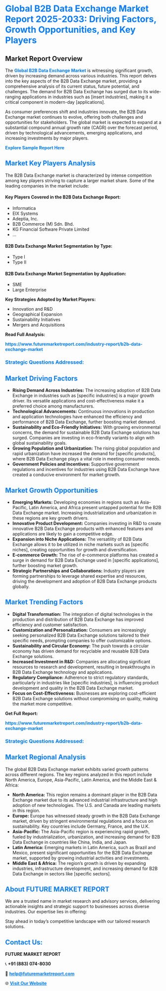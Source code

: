 <h1 style="color: #007BFF;">Global B2B Data Exchange Market Report 2025-2033: Driving Factors, Growth Opportunities, and Key Players</h1>

<section id="overview">
<h2>Market Report Overview</h2>
<p>The <a href="https://www.futuremarketreport.com/industry-report/b2b-data-exchange-market" style="color: #007BFF; text-decoration: none;"><strong>Global B2B Data Exchange Market</strong></a> is witnessing significant growth, driven by increasing demand across various industries. This report delves into the key aspects of the B2B Data Exchange market, providing a comprehensive analysis of its current status, future potential, and challenges. The demand for B2B Data Exchange has surged due to its wide-ranging applications in industries such as [insert industries], making it a critical component in modern-day [applications].</p>
<p>As consumer preferences shift and industries innovate, the B2B Data Exchange market continues to evolve, offering both challenges and opportunities for stakeholders. The global market is expected to expand at a substantial compound annual growth rate (CAGR) over the forecast period, driven by technological advancements, emerging applications, and increasing investments by major players.</p>
</section>

<section id="overview">
<p><a href="https://www.futuremarketreport.com/request-sample/reportId=100517" style="color: #007BFF; text-decoration: none;"><strong>Explore Sample Report Here</strong></a></p>
</section>

<section id="key-players">
<h2 style="color: #007BFF;">Market Key Players Analysis</h2>
<p>The B2B Data Exchange market is characterized by intense competition among key players striving to capture a larger market share. Some of the leading companies in the market include:</p>
<h4>Key Players Covered in the B2B Data Exchange Report:</h4>
<ul><li>Informatica</li><li>EIX Systems</li><li>Adeptia, Inc.</li><li>B2B Commerce (M) Sdn. Bhd.</li><li>KG Financial Software Private Limited</li><li>...</li></ul>
<h4>B2B Data Exchange Market Segmentation by Type:</h4>
<ul><li>Type I</li><li>Type II</li></ul>

<h4>B2B Data Exchange Market Segmentation by Application:</h4>
<ul><li>SME</li><li>Large Enterprise</li></ul>
<p><strong>Key Strategies Adopted by Market Players:</strong></p>
<ul>
<li>Innovation and R&D</li>
<li>Geographical Expansion</li>
<li>Sustainability Initiatives</li>
<li>Mergers and Acquisitions</li>
</ul>
</section>

<section>
<p><strong>Read Full Analysis: </strong></p><a href="https://www.futuremarketreport.com/industry-report/b2b-data-exchange-market" style="color: #007BFF; text-decoration: none;"><strong>https://www.futuremarketreport.com/industry-report/b2b-data-exchange-market</strong></a>
<h3 style="color: #007BFF;">Strategic Questions Addressed:</h3>
</section>

<section id="driving-factors">
<h2 style="color: #007BFF;">Market Driving Factors</h2>
<ul>
<li><strong>Rising Demand Across Industries:</strong> The increasing adoption of B2B Data Exchange in industries such as [specific industries] is a major growth driver. Its versatile applications and cost-effectiveness make it a preferred choice among manufacturers.</li>
<li><strong>Technological Advancements:</strong> Continuous innovations in production and application technologies have enhanced the efficiency and performance of B2B Data Exchange, further boosting market demand.</li>
<li><strong>Sustainability and Eco-Friendly Initiatives:</strong> With growing environmental concerns, the demand for sustainable B2B Data Exchange solutions has surged. Companies are investing in eco-friendly variants to align with global sustainability goals.</li>
<li><strong>Growing Population and Urbanization:</strong> The rising global population and rapid urbanization have increased the demand for [specific products], where B2B Data Exchange plays a vital role in meeting consumer needs.</li>
<li><strong>Government Policies and Incentives:</strong> Supportive government regulations and incentives for industries using B2B Data Exchange have created a conducive environment for market growth.</li>
</ul>
</section>

<section id="growth-opportunities">
<h2 style="color: #007BFF;">Market Growth Opportunities</h2>
<ul>
<li><strong>Emerging Markets:</strong> Developing economies in regions such as Asia-Pacific, Latin America, and Africa present untapped potential for the B2B Data Exchange market. Increasing industrialization and urbanization in these regions are key growth drivers.</li>
<li><strong>Innovative Product Development:</strong> Companies investing in R&D to create innovative B2B Data Exchange products with enhanced features and applications are likely to gain a competitive edge.</li>
<li><strong>Expansion into Niche Applications:</strong> The versatility of B2B Data Exchange allows it to be utilized in niche markets such as [specific niches], creating opportunities for growth and diversification.</li>
<li><strong>E-commerce Growth:</strong> The rise of e-commerce platforms has created a surge in demand for B2B Data Exchange used in [specific applications], further boosting market growth.</li>
<li><strong>Strategic Partnerships and Collaborations:</strong> Industry players are forming partnerships to leverage shared expertise and resources, driving the development and adoption of B2B Data Exchange products globally.</li>
</ul>
</section>

<section id="trending-factors">
<h2 style="color: #007BFF;">Market Trending Factors</h2>
<ul>
<li><strong>Digital Transformation:</strong> The integration of digital technologies in the production and distribution of B2B Data Exchange has improved efficiency and customer satisfaction.</li>
<li><strong>Customization and Personalization:</strong> Consumers are increasingly seeking personalized B2B Data Exchange solutions tailored to their specific needs, prompting companies to offer customizable options.</li>
<li><strong>Sustainability and Circular Economy:</strong> The push towards a circular economy has driven demand for recyclable and reusable B2B Data Exchange solutions.</li>
<li><strong>Increased Investment in R&D:</strong> Companies are allocating significant resources to research and development, resulting in breakthroughs in B2B Data Exchange technology and applications.</li>
<li><strong>Regulatory Compliance:</strong> Adherence to strict regulatory standards, particularly in industries like [specific industries], is influencing product development and quality in the B2B Data Exchange market.</li>
<li><strong>Focus on Cost-Effectiveness:</strong> Businesses are exploring cost-efficient B2B Data Exchange solutions without compromising on quality, making the market more competitive.</li>
</ul>
</section>

<section>
<p><strong>Get Full Report: </strong></p><a href="https://www.futuremarketreport.com/industry-report/b2b-data-exchange-market" style="color: #007BFF; text-decoration: none;"><strong>https://www.futuremarketreport.com/industry-report/b2b-data-exchange-market</strong></a>
<h3 style="color: #007BFF;">Strategic Questions Addressed:</h3>
</section>


<section id="regional-analysis">
<h2 style="color: #007BFF;">Market Regional Analysis</h2>
<p>The global B2B Data Exchange market exhibits varied growth patterns across different regions. The key regions analyzed in this report include North America, Europe, Asia-Pacific, Latin America, and the Middle East & Africa:</p>
<ul>
<li><strong>North America:</strong> This region remains a dominant player in the B2B Data Exchange market due to its advanced industrial infrastructure and high adoption of new technologies. The U.S. and Canada are leading markets in this region.</li>
<li><strong>Europe:</strong> Europe has witnessed steady growth in the B2B Data Exchange market, driven by stringent environmental regulations and a focus on sustainability. Key countries include Germany, France, and the U.K.</li>
<li><strong>Asia-Pacific:</strong> The Asia-Pacific region is experiencing rapid growth, fueled by industrialization, urbanization, and increasing demand for B2B Data Exchange in countries like China, India, and Japan.</li>
<li><strong>Latin America:</strong> Emerging markets in Latin America, such as Brazil and Mexico, present significant opportunities for the B2B Data Exchange market, supported by growing industrial activities and investments.</li>
<li><strong>Middle East & Africa:</strong> The region’s growth is driven by expanding industries, infrastructure development, and increasing demand for B2B Data Exchange in sectors like [specific sectors].</li>
</ul>
</section>

<footer>
<h2 style="color: #007BFF;">About FUTURE MARKET REPORT</h2>
<p>We are a trusted name in market research and advisory services, delivering actionable insights and strategic support to businesses across diverse industries. Our expertise lies in offering:</p>

<p>Stay ahead in today’s competitive landscape with our tailored research solutions.</p>

<h2 style="color: #007BFF;">Contact Us:</h2>
<p><strong>FUTURE MARKET REPORT</strong></p>
<p>📞 <strong>+91 (883) 074-8030</strong></p>
<p>📧 <strong><a href="mailto:help@futuremarketreport.com" style="color: #007BFF;">help@futuremarketreport.com</a></strong></p>
<p>🌐 <strong><a href="https://www.futuremarketreport.com/" style="color: #007BFF;">Visit Our Website</a></strong></p>
</footer>